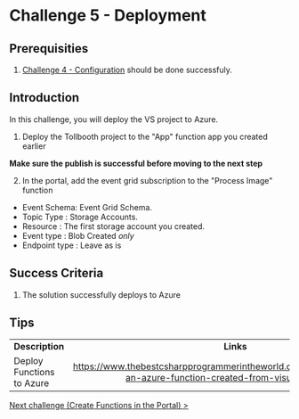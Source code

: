 # Challenge 5 - Deployment

## Prerequisities

1. [Challenge 4 - Configuration](./04-Configuration.md) should be done successfuly.

## Introduction
In this challenge, you will deploy the VS project to Azure.

1. Deploy the Tollbooth project to the &quot;App&quot; function app you created earlier

**Make sure the publish is successful before moving to the next step**

2. In the portal, add the event grid subscription to the &quot;Process Image&quot; function
  * Event Schema: Event Grid Schema.
  * Topic Type : Storage Accounts.
  * Resource : The first storage account you created.
  * Event type : Blob Created _only_
  * Endpoint type : Leave as is

## Success Criteria
1. The solution successfully deploys to Azure

## Tips


|                                       |                                                                        |
| ------------------------------------- | :--------------------------------------------------------------------: |
| **Description**                       |                               **Links**                                |
| Deploy Functions to Azure | <https://www.thebestcsharpprogrammerintheworld.com/2018/08/21/deploy-an-azure-function-created-from-visual-studio-2/> |


[Next challenge (Create Functions in the Portal) >](./06-PortalFunctions.md)
